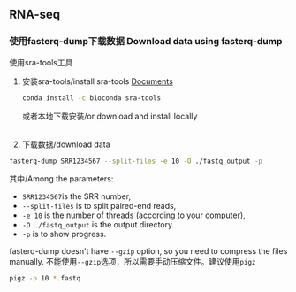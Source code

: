 ## RNA-seq
### 使用fasterq-dump下载数据 Download data using fasterq-dump
使用sra-tools工具
1. 安装sra-tools/install sra-tools
   [Documents](https://github.com/ncbi/sra-tools)
   ```bash
   conda install -c bioconda sra-tools
   ```
   或者本地下载安装/or download and install locally  
   <br>

  2. 下载数据/download data
   ```bash
   fasterq-dump SRR1234567 --split-files -e 10 -O ./fastq_output -p
   ```
 其中/Among the parameters:
    
  - `SRR1234567`is the SRR number,
  - `--split-files` is to split paired-end reads,
  - `-e 10` is the number of threads (according to your computer),
  - `-O ./fastq_output` is the output directory.
  - `-p` is to show progress.  
  
  fasterq-dump doesn't have `--gzip` option, so you need to compress the files manually. 不能使用`--gzip`选项，所以需要手动压缩文件。建议使用`pigz`
  ```bash
  pigz -p 10 *.fastq
  ```